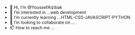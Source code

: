 - 👋 Hi, I’m @YoussefAlzibak
- 👀 I’m interested in ...web development
- 🌱 I’m currently learning ...HTML-CSS-JAVASCRIPT-PYTHON
- 💞️ I’m looking to collaborate on ...
- 📫 How to reach me ...

<!---
YoussefAlzibak/YoussefAlzibak is a ✨ special ✨ repository because its `README.md` (this file) appears on your GitHub profile.
You can click the Preview link to take a look at your changes.
--->
